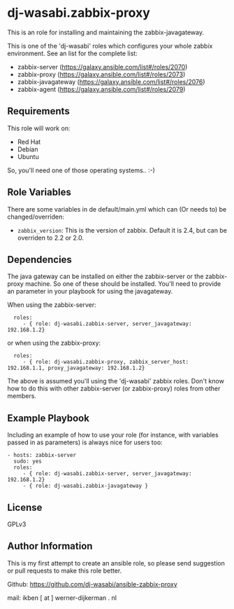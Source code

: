 dj-wasabi.zabbix-proxy
=========

This is an role for installing and maintaining the zabbix-javagateway. 

This is one of the 'dj-wasabi' roles which configures your whole zabbix environment. See an list for the complete list:

 * zabbix-server (https://galaxy.ansible.com/list#/roles/2070)
 * zabbix-proxy (https://galaxy.ansible.com/list#/roles/2073)
 * zabbix-javagateway (https://galaxy.ansible.com/list#/roles/2076)
 * zabbix-agent (https://galaxy.ansible.com/list#/roles/2079)

Requirements
------------

This role will work on:
* Red Hat
* Debian
* Ubuntu

So, you'll need one of those operating systems.. :-)

Role Variables
--------------

There are some variables in de default/main.yml which can (Or needs to) be changed/overriden:
* `zabbix_version`: This is the version of zabbix. Default it is 2.4, but can be overriden to 2.2 or 2.0.

Dependencies
------------

The java gateway can be installed on either the zabbix-server or the zabbix-proxy machine. So one of these should be installed. You'll need to provide an parameter in your playbook for using the javagateway.

When using the zabbix-server:
```
  roles:
     - { role: dj-wasabi.zabbix-server, server_javagateway: 192.168.1.2}
```
or when using the zabbix-proxy:
```
  roles:
     - { role: dj-wasabi.zabbix-proxy, zabbix_server_host: 192.168.1.1, proxy_javagateway: 192.168.1.2}
```

The above is assumed you'll using the 'dj-wasabi' zabbix roles. Don't know how to do this with other zabbix-server (or zabbix-proxy) roles from other members.

Example Playbook
----------------

Including an example of how to use your role (for instance, with variables passed in as parameters) is always nice for users too:

    - hosts: zabbix-server
      sudo: yes
      roles:
         - { role: dj-wasabi.zabbix-server, server_javagateway: 192.168.1.2}
         - { role: dj-wasabi.zabbix-javagateway }

License
-------

GPLv3

Author Information
------------------

This is my first attempt to create an ansible role, so please send suggestion or pull requests to make this role better. 

Github: https://github.com/dj-wasabi/ansible-zabbix-proxy

mail: ikben [ at ] werner-dijkerman . nl

